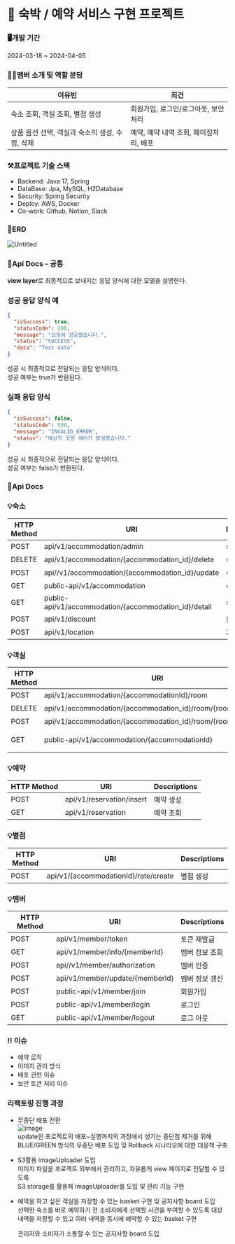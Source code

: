 # **💒 숙박 / 예약 서비스 구현 프로젝트**


### **🖥️개발 기간**
2024-03-18 ~ 2024-04-05

### **👨‍💻멤버 소개 및 역할 분담**
| 이유빈 | 최건 |
| ------------ | ------------- |
| 숙소 조회, 객실 조회, 별점 생성| 회원가입, 로그인/로그아웃, 보안 처리|
| 상품 옵션 선택, 객실과 숙소의 생성, 수정, 삭제| 예약, 예약 내역 조회, 페이징처리, 배포|

### **⚒️프로젝트 기술 스택**
- Backend: Java 17, Spring
- DataBase: Jpa, MySQL, H2Database
- Security: Spring Security
- Deploy: AWS, Docker
- Co-work: Github, Notion, Slack

### **📝ERD**
![Untitled](https://github.com/Woohahalife/KDT_BE7_Mini-Project/assets/110414025/f28f3821-807d-47de-b558-3fc488fe2904)

### **📄Api Docs ‐ 공통**

**view layer**로 최종적으로 보내지는 응답 양식에 대한 모델을 설명한다.

### 성공 응답 양식 예
```json
{
  "isSuccess": true,
  "statusCode": 200,
  "message": "요청에 성공했습니다.",
  "status": "SUCCESS",
  "data": "Test data"
}
```

성공 시 최종적으로 전달되는 응답 양식이다.<br/>
성공 여부는 true가 반환된다.

### 실패 응답 양식
```json
{
  "isSuccess": false,
  "statusCode": 500,
  "message": "INVALID_ERROR",
  "status": "예상치 못한 에러가 발생했습니다."
}
```

성공 시 최종적으로 전달되는 응답 양식이다.<br/>
성공 여부는 false가 반환된다.

### 📄Api Docs
### 💡숙소

HTTP Method | URI | Descriptions
 -- | -- | -- 
POST | api/v1/accommodation/admin | 숙소 생성
DELETE | api/v1/accommodation/{accommodation_id}/delete | 숙소 삭제
POST | api//v1/accommodation/{accommodation_id}/update | 숙소 수정
GET | public-api/v1/accommodation | 숙소 전체 조회
GET | public-api/v1/accommodation/{accommodation_id}/detail | 숙소 단건 조회
POST | api/v1/discount | 할인율 생성
POST | api/v1/location | 지역 생성

### 💡객실
HTTP Method | URI | Descriptions
 -- | -- | -- 
POST | api/v1/accommodation/{accommodationId}/room | 객실 생성
DELETE | api/v1/accommodation/{accommodation_id}/room/{room_id}/delete | 객실 삭제
POST | api/v1/accommodation/{accommodation_id}/room/{room_id}/update | 객실 수정
GET | public-api/v1/accommodation/{accommodationId} | 숙소에 따른 객실 조회

### 💡예약
HTTP Method | URI | Descriptions
 -- | -- | -- 
POST | api/v1/reservation/insert | 예약 생성
GET | api/v1/reservation | 예약 조회

### 💡별점
HTTP Method | URI | Descriptions
 -- | -- | -- 
POST | api/v1/{accommodationId}/rate/create | 별점 생성

### 💡멤버
HTTP Method | URI | Descriptions
 -- | -- | -- 
POST | api/v1/member/token | 토큰 재발급
GET | api/v1/member/info/{memberId} | 멤버 정보 조회
POST | api//v1/member/authorization | 멤버 인증
POST | api/v1/member/update/{memberId} | 멤버 정보 갱신
POST | public-api/v1/member/join | 회원가입
POST | public-api/v1/member/login | 로그인
GET | public-api/v1/member/logout | 로그 아웃

### ‼️ 이슈
- 예약 로직
- 이미지 관리 방식
- 배포 관련 이슈
- 보안 토큰 처리 이슈

### 리팩토링 진행 과정
- 무중단 배포 전환   
 ![image](https://github.com/Woohahalife/KDT_BE7_Mini-Project/assets/140988037/06cd30ac-ca06-4fa4-89e6-cf5472205596)   
 update된 프로젝트의 배포~실행까지의 과정에서 생기는 중단점 제거를 위해   
 BLUE/GREEN 방식의 무중단 배포 도입 및 Rollback 시나리오에 대한 대응책 구축

- S3활용 imageUploader 도입   
  이미지 파일을 프로젝트 외부에서 관리하고, 자유롭게 view 페이지로 전달할 수 있도록   
  S3 storage를 활용해 imageUploader를 도입 및 관리 기능 구현

- 예약을 하고 싶은 객실을 저장할 수 있는 basket 구현 및 공지사항 board 도입    
  선택한 숙소를 바로 예약하기 전 소비자에게 선택할 시간을 부여할 수 있도록
  대상 내역을 저장할 수 있고 여러 내역을 동시에 예약할 수 있는 basket 구현
    
  관리자와 소비자가 소통할 수 있는 공지사항 board 도입


